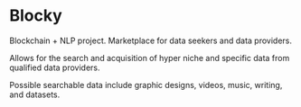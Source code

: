 # Blocky
Blockchain + NLP project. Marketplace for data seekers and data providers.

Allows for the search and acquisition of hyper niche and specific data from qualified data providers.

Possible searchable data include graphic designs, videos, music, writing, and datasets.
